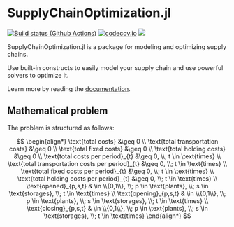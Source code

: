 # SupplyChainOptimization.jl

[![Build status (Github Actions)](https://github.com/SupplyChef/SupplyChainOptimization.jl/workflows/CI/badge.svg)](https://github.com/SupplyChef/SupplyChainOptimization.jl/actions)
[![codecov.io](http://codecov.io/github/SupplyChef/SupplyChainOptimization.jl/coverage.svg?branch=main)](http://codecov.io/github/SupplyChef/SupplyChainOptimization.jl?branch=main)
[![](https://img.shields.io/badge/docs-latest-blue.svg)](https://SupplyChef.github.io/SupplyChainOptimization.jl/dev)

SupplyChainOptimization.jl is a package for modeling and optimizing supply chains. 

Use built-in constructs to easily model your supply chain and use powerful solvers to optimize it.

Learn more by reading the [documentation](https://SupplyChef.github.io/SupplyChainOptimization.jl/dev).

## Mathematical problem

The problem is structured as follows:

$$
\begin{align*}
\text{total costs} &\geq 0 \\
\text{total transportation costs} &\geq 0 \\
\text{total fixed costs} &\geq 0 \\
\text{total holding costs} &\geq 0 \\
\text{total costs per period}_{t} &\geq 0, \\; t \in \text{times} \\
\text{total transportation costs per period}_{t} &\geq 0, \\; t \in \text{times} \\
\text{total fixed costs per period}_{t} &\geq 0, \\; t \in \text{times} \\
\text{total holding costs per period}_{t} &\geq 0, \\; t \in \text{times} \\
\text{opened}_{p,s,t} & \in \\{0,1\\}, \\; p \in \text{plants}, \\; s \in \text{storages}, \\; t \in \text{times} \\
\text{opening}_{p,s,t} & \in \\{0,1\\}, \\; p \in \text{plants}, \\; s \in \text{storages}, \\; t \in \text{times} \\
\text{closing}_{p,s,t} & \in \\{0,1\\}, \\; p \in \text{plants}, \\; s \in \text{storages}, \\; t \in \text{times}
\end{align*}
$$